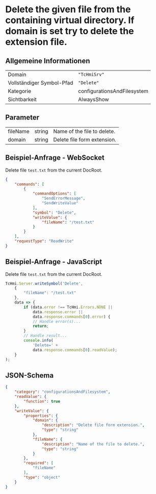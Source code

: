 # Delete the given file from the containing virtual directory. If domain is set try to delete the extension file.

## Allgemeine Informationen

|  |  |
| - | - |
| Domain | `"TcHmiSrv"` |
| Vollständiger Symbol-Pfad | `"Delete"` |
| Kategorie | configurationsAndFilesystem |
| Sichtbarkeit | AlwaysShow |

## Parameter

|  |  |  |
| - | - | - |
| fileName | string | Name of the file to delete. |
| domain | string | Delete file form extension. |

## Beispiel-Anfrage - WebSocket

Delete file `test.txt` from the current DocRoot.
```json
{
    "commands": [
        {
            "commandOptions": [
                "SendErrorMessage",
                "SendWriteValue"
            ],
            "symbol": "Delete",
            "writeValue": {
                "fileName": "/test.txt"
            }
        }
    ],
    "requestType": "ReadWrite"
}
```

## Beispiel-Anfrage - JavaScript

Delete file `test.txt` from the current DocRoot.
```javascript
TcHmi.Server.writeSymbol('Delete',
    {
        "fileName": "/test.txt"
    },
    data => {
        if (data.error !== TcHmi.Errors.NONE ||
            data.response.error ||
            data.response.commands[0].error) {
            // Handle error(s)...
            return;
        }
        // Handle result...
        console.info(
            'Delete=' +
            data.response.commands[0].readValue);
    }
);
```

## JSON-Schema

```json
{
    "category": "configurationsAndFilesystem",
    "readValue": {
        "function": true
    },
    "writeValue": {
        "properties": {
            "domain": {
                "description": "Delete file form extension.",
                "type": "string"
            },
            "fileName": {
                "description": "Name of the file to delete.",
                "type": "string"
            }
        },
        "required": [
            "fileName"
        ],
        "type": "object"
    }
}
```
